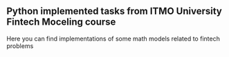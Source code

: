 ## Python implemented tasks from ITMO University Fintech Moceling course

Here you can find implementations of some math models related to fintech problems